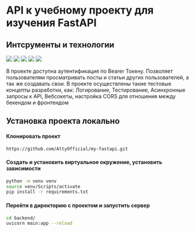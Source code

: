 # API к учебному проекту для изучения FastAPI

## Интсрументы и технологии
![](https://img.shields.io/badge/python-3.11-blue)
![](https://img.shields.io/badge/FastAPI-0.88-green)
![](https://img.shields.io/badge/uvicorn-0.20-yellow)
![](https://img.shields.io/badge/SQLAlchemy-1.4-orange)
![](https://img.shields.io/badge/pytest-7.2-lightgrey)

В проекте доступна аутентификация по Bearer Токену. Позволяет пользователям просматривать посты и статьи других пользователей, а так же создавать свои. В проекте осуществлены такие тестовые концепты разработки, как: Логирование, Тестирование, Асинхронные запросы к API, Вебсокеты, настройка CORS для отношения между бекендом и фронтендом

## Установка проекта локально
#### Клонировать проект 
```sh
https://github.com/AltyOfficial/my-fastapi.git
```
#### Создать и установить виртуальное окружение, установить зависимости
```sh
python -m venv venv
source venv/Scripts/activate
pip install -r requirements.txt
```
#### Перейти в директорию с проектом и запустить сервер
```sh
cd backend/
uvicorn main:app --reload
```

